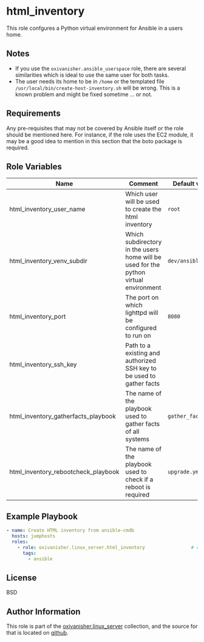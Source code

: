 html_inventory
==============

This role confgures a Python virtual environment for Ansible in a users home.

Notes
-----

* If you use the `oxivanisher.ansible_userspace` role, there are several similarities which is ideal to use the same user for both tasks.
* The user needs its home to be in `/home` or the templated file `/usr/local/bin/create-host-inventory.sh` will be wrong. This is a known problem and might be fixed sometime ... or not.

Requirements
------------

Any pre-requisites that may not be covered by Ansible itself or the role should be mentioned here. For instance, if the role uses the EC2 module, it may be a good idea to mention in this section that the boto package is required.

Role Variables
--------------

| Name                                | Comment                                                                              | Default value      |
|-------------------------------------|--------------------------------------------------------------------------------------|--------------------|
| html_inventory_user_name            | Which user will be used to create the html inventory                                 | `root`             |
| html_inventory_venv_subdir          | Which subdirectory in the users home will be used for the python virtual environment | `dev/ansible-venv` |
| html_inventory_port                 | The port on which lighttpd will be configured to run on                              | `8080`             |
| html_inventory_ssh_key              | Path to a existing and authorized SSH key to be used to gather facts                 |                    |
| html_inventory_gatherfacts_playbook | The name of the playbook used to gather facts of all systems                         | `gather_facts.yml` |
| html_inventory_rebootcheck_playbook | The name of the playbook used to check if a reboot is required                       | `upgrade.yml`      |

Example Playbook
----------------

```yaml
- name: Create HTML inventory from ansible-cmdb
  hosts: jumphosts
  roles:
    - role: oxivanisher.linux_server.html_inventory                 # create HTML Ansible inventory
      tags:
        - ansible
```

License
-------

BSD

Author Information
------------------

This role is part of the [oxivanisher.linux_server](https://galaxy.ansible.com/ui/repo/published/oxivanisher/linux_server/) collection, and the source for that is located on [github](https://github.com/oxivanisher/collection-linux_server).
